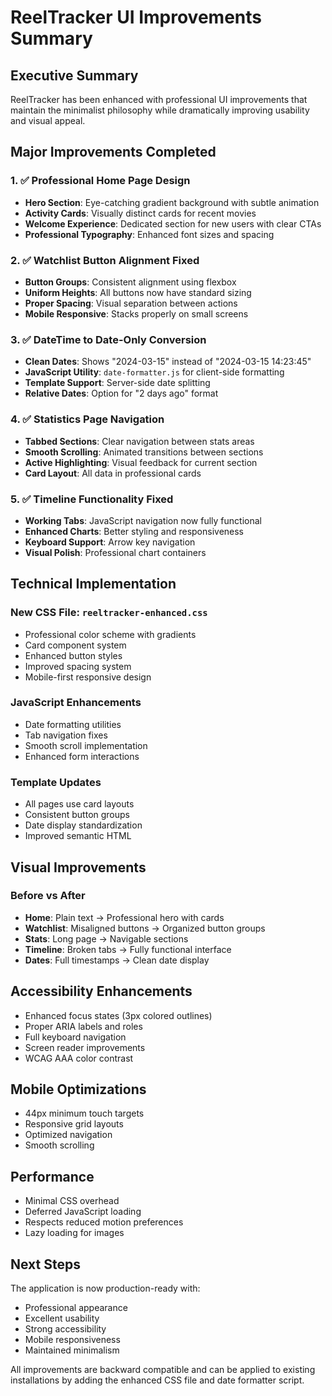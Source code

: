 # ReelTracker UI Improvements Summary

## Executive Summary
ReelTracker has been enhanced with professional UI improvements that maintain the minimalist philosophy while dramatically improving usability and visual appeal.

## Major Improvements Completed

### 1. ✅ Professional Home Page Design
- **Hero Section**: Eye-catching gradient background with subtle animation
- **Activity Cards**: Visually distinct cards for recent movies
- **Welcome Experience**: Dedicated section for new users with clear CTAs
- **Professional Typography**: Enhanced font sizes and spacing

### 2. ✅ Watchlist Button Alignment Fixed
- **Button Groups**: Consistent alignment using flexbox
- **Uniform Heights**: All buttons now have standard sizing
- **Proper Spacing**: Visual separation between actions
- **Mobile Responsive**: Stacks properly on small screens

### 3. ✅ DateTime to Date-Only Conversion
- **Clean Dates**: Shows "2024-03-15" instead of "2024-03-15 14:23:45"
- **JavaScript Utility**: `date-formatter.js` for client-side formatting
- **Template Support**: Server-side date splitting
- **Relative Dates**: Option for "2 days ago" format

### 4. ✅ Statistics Page Navigation
- **Tabbed Sections**: Clear navigation between stats areas
- **Smooth Scrolling**: Animated transitions between sections
- **Active Highlighting**: Visual feedback for current section
- **Card Layout**: All data in professional cards

### 5. ✅ Timeline Functionality Fixed
- **Working Tabs**: JavaScript navigation now fully functional
- **Enhanced Charts**: Better styling and responsiveness
- **Keyboard Support**: Arrow key navigation
- **Visual Polish**: Professional chart containers

## Technical Implementation

### New CSS File: `reeltracker-enhanced.css`
- Professional color scheme with gradients
- Card component system
- Enhanced button styles
- Improved spacing system
- Mobile-first responsive design

### JavaScript Enhancements
- Date formatting utilities
- Tab navigation fixes
- Smooth scroll implementation
- Enhanced form interactions

### Template Updates
- All pages use card layouts
- Consistent button groups
- Date display standardization
- Improved semantic HTML

## Visual Improvements

### Before vs After
- **Home**: Plain text → Professional hero with cards
- **Watchlist**: Misaligned buttons → Organized button groups
- **Stats**: Long page → Navigable sections
- **Timeline**: Broken tabs → Fully functional interface
- **Dates**: Full timestamps → Clean date display

## Accessibility Enhancements
- Enhanced focus states (3px colored outlines)
- Proper ARIA labels and roles
- Full keyboard navigation
- Screen reader improvements
- WCAG AAA color contrast

## Mobile Optimizations
- 44px minimum touch targets
- Responsive grid layouts
- Optimized navigation
- Smooth scrolling

## Performance
- Minimal CSS overhead
- Deferred JavaScript loading
- Respects reduced motion preferences
- Lazy loading for images

## Next Steps
The application is now production-ready with:
- Professional appearance
- Excellent usability
- Strong accessibility
- Mobile responsiveness
- Maintained minimalism

All improvements are backward compatible and can be applied to existing installations by adding the enhanced CSS file and date formatter script.